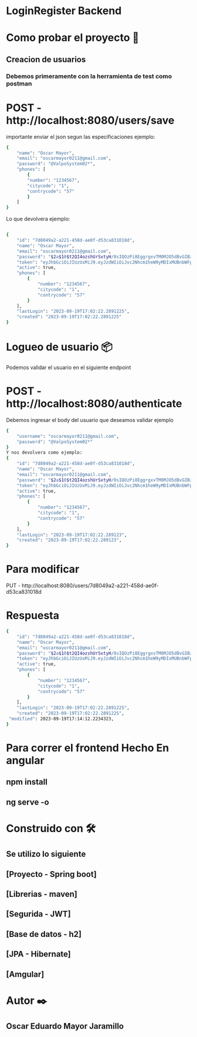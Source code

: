 # LoginRegister Backend
# Como probar el proyecto 🔩
## Creacion de usuarios 
###  Debemos primeramente con la herramienta de test como postman

# POST - http://localhost:8080/users/save
 importante enviar el json segun las especificaciones ejemplo:
``` sh
{
    "name": "Oscar Mayor",
    "email": "oscarmayor0211@gmail.com",
    "password": "@ValpoSystem02*",
    "phones": [
        {
        "number": "1234567",
        "citycode": "1",
        "contrycode": "57"
        }
    ] 
}
```
  Lo que devolvera ejemplo:
``` sh

{
    "id": "7d8049a2-a221-458d-ae0f-d53ca831018d",
    "name": "Oscar Mayor",
    "email": "oscarmayor0211@gmail.com",
    "password": "$2a$10$t2QI4ozshUrSxtyH/0sIQOzPi8EggrgxvTM0MJO5dBvGIBzaZe1UW",
    "token": "eyJhbGciOiJIUzUxMiJ9.eyJzdWIiOiJvc2Nhcm1heW9yMDIxMUBnbWFpbC5jb20iLCJleHAiOjE2OTUxNjQ1NDIsImlhdCI6MTY5NTE2MDk0Mn0.5SglyMku8vq6VzZp6Nw2YoMWaKQ0nC3woJF9Bk4AelDF-povBQgZMbBOlFoJ4PveEwSHORWUd4pROPJ-iUQrnw",
    "active": true,
    "phones": [
        {
            "number": "1234567",
            "citycode": "1",
            "contrycode": "57"
        }
    ],
    "lastLogin": "2023-09-19T17:02:22.2891225",
    "created": "2023-09-19T17:02:22.2891225"
}
  ```

# Logueo de usuario 📦
Podemos validar el usuario en el siguiente endpoint

# POST - http://localhost:8080/authenticate
Debemos ingresar el body del usuario que deseamos validar ejemplo
``` sh
{
    "username": "oscarmayor0211@gmail.com",
    "password": "@ValpoSystem02*"
}
Y nos devolvera como ejemplo:
{
    "id": "7d8049a2-a221-458d-ae0f-d53ca831018d",
    "name": "Oscar Mayor",
    "email": "oscarmayor0211@gmail.com",
    "password": "$2a$10$t2QI4ozshUrSxtyH/0sIQOzPi8EggrgxvTM0MJO5dBvGIBzaZe1UW",
    "token": "eyJhbGciOiJIUzUxMiJ9.eyJzdWIiOiJvc2Nhcm1heW9yMDIxMUBnbWFpbC5jb20iLCJleHAiOjE2OTUxNjQ1NDIsImlhdCI6MTY5NTE2MDk0Mn0.5SglyMku8vq6VzZp6Nw2YoMWaKQ0nC3woJF9Bk4AelDF-povBQgZMbBOlFoJ4PveEwSHORWUd4pROPJ-iUQrnw",
    "active": true,
    "phones": [
        {
            "number": "1234567",
            "citycode": "1",
            "contrycode": "57"
        }
    ],
    "lastLogin": "2023-09-19T17:02:22.289123",
    "created": "2023-09-19T17:02:22.289123",
}
```
# Para modificar 
PUT - http://localhost:8080/users/7d8049a2-a221-458d-ae0f-d53ca831018d

# Respuesta
``` sh
{
    "id": "7d8049a2-a221-458d-ae0f-d53ca831018d",
    "name": "Oscar Mayor",
    "email": "oscarmayor0211@gmail.com",
    "password": "$2a$10$t2QI4ozshUrSxtyH/0sIQOzPi8EggrgxvTM0MJO5dBvGIBzaZe1UW",
    "token": "eyJhbGciOiJIUzUxMiJ9.eyJzdWIiOiJvc2Nhcm1heW9yMDIxMUBnbWFpbC5jb20iLCJleHAiOjE2OTUxNjQ1NDIsImlhdCI6MTY5NTE2MDk0Mn0.5SglyMku8vq6VzZp6Nw2YoMWaKQ0nC3woJF9Bk4AelDF-povBQgZMbBOlFoJ4PveEwSHORWUd4pROPJ-iUQrnw",
    "active": true,
    "phones": [
        {
            "number": "1234567",
            "citycode": "1",
            "contrycode": "57"
        }
    ],
    "lastLogin": "2023-09-19T17:02:22.2891225",
    "created": "2023-09-19T17:02:22.2891225",
 "modified": 2023-09-19T17:14:12.2234323,
}
```
# Para correr el frontend Hecho En angular
## npm install
## ng serve -o 
# Construido con 🛠️

## Se utilizo lo siguiente

## [Proyecto - Spring boot]
## [Librerias - maven]
## [Segurida - JWT]
## [Base de datos - h2]
## [JPA - Hibernate]
## [Amgular]
# Autor ✒️
## Oscar Eduardo Mayor Jaramillo
